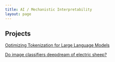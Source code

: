 ```yaml
---
title: AI / Mechanistic Interpretability
layout: page
---
```


## Projects

[Optimizing Tokenization for Large Language Models](/posts/bytephase.md)

[Do image classifiers deepdream of electric sheep?](/posts/dream_mech_interp.md)